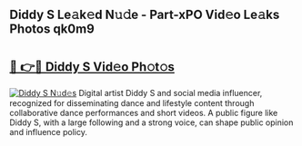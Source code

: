 ## Diddy S Le𝚊k𝚎d N𝚞𝚍e - Part-xPO Vid𝚎o Le𝚊ks Photos qk0m9

# <h2><a href="http://fbd9pu1.evod.top/?m=Diddy+S">🔗 👉🔴 Diddy S Vid𝚎o Ph𝚘t𝚘s</a></h2>

[![Diddy S N𝚞d𝚎s](https://i.imgur.com/8V9OHl7.gif)](http://fbd9pu1.evod.top/?m=Diddy+S)
Digital artist Diddy S and social media influencer, recognized for disseminating dance and lifestyle content through collaborative dance performances and short videos. A public figure like Diddy S, with a large following and a strong voice, can shape public opinion and influence policy. 
